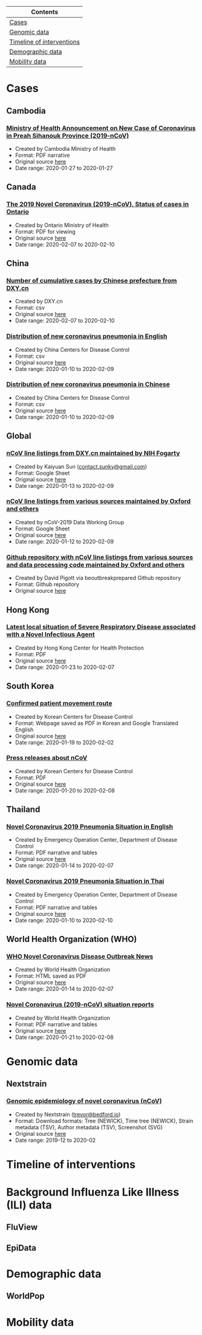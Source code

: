 |Contents|
| ----- |
| [Cases](#cases) |
| [Genomic data](#Genomic) |
| [Timeline of interventions](#interventions) |
| [Demographic data](#ili) |
| [Mobility data](#mobility) |

# <a id="cases"></a> Cases
## Cambodia
### [Ministry of Health Announcement on New Case of Coronavirus in Preah Sihanouk Province (2019-nCoV)](https://github.com/midas-network/2019-ncov/tree/master/data/cases/cambodia/moh_situation_updates) 
* Created by Cambodia Ministry of Health
* Format: PDF narrative
* Original source [here](http://www.cdcmoh.gov.kh/448-1-2019-ncov)
* Date range: 2020-01-27 to 2020-01-27

## Canada
### [The 2019 Novel Coronavirus (2019-nCoV), Status of cases in Ontario](https://github.com/midas-network/2019-ncov/tree/master/data/cases/canada/ontario_situation_updates)
* Created by Ontario Ministry of Health
* Format: PDF for viewing
* Original source [here](https://www.ontario.ca/page/2019-novel-coronavirus-2019-ncov#section-0)
* Date range: 2020-02-07 to 2020-02-10

## China
### [Number of cumulative cases by Chinese prefecture from DXY.cn](https://github.com/midas-network/2019-ncov/tree/master/data/cases/china/cumulative_cases_DXY)
* Created by DXY.cn
* Format: csv
* Original source [here](https://ncov.dxy.cn/ncovh5/view/pneumonia)
* Date range: 2020-02-07 to 2020-02-10

### [Distribution of new coronavirus pneumonia in English](https://github.com/midas-network/2019-ncov/tree/master/data/cases/china/daily_cases_chinacdc_EN)
* Created by China Centers for Disease Control
* Format: csv
* Original source [here](http://2019ncov.chinacdc.cn/2019-nCoV/)
* Date range: 2020-01-10 to 2020-02-09

### [Distribution of new coronavirus pneumonia in Chinese](https://github.com/midas-network/2019-ncov/tree/master/data/cases/china/daily_cases_chinacdc_ZH)
* Created by China Centers for Disease Control
* Format: csv
* Original source [here](http://2019ncov.chinacdc.cn/2019-nCoV/)
* Date range: 2020-01-10 to 2020-02-09

## Global
### [nCoV line listings from DXY.cn maintained by NIH Fogarty](https://github.com/midas-network/2019-ncov/tree/master/cases/global/line_listings_nihfogarty)
* Created by Kaiyuan Sun (contact.sunky@gmail.com)
* Format: Google Sheet
* Original source [here](https://docs.google.com/spreadsheets/d/1jS24DjSPVWa4iuxuD4OAXrE3QeI8c9BC1hSlqr-NMiU/edit#gid=1187587451)
* Date range: 2020-01-13 to 2020-02-09

### [nCoV line listings from various sources maintained by Oxford and others](https://github.com/midas-network/2019-ncov/tree/master/data/cases/global/line_listings_oxford)
* Created by nCoV-2019 Data Working Group
* Format: Google Sheet
* Original source [here](https://docs.google.com/spreadsheets/d/1itaohdPiAeniCXNlntNztZ_oRvjh0HsGuJXUJWET008/edit#gid=0)
* Date range: 2020-01-12 to 2020-02-09

### [Github repository with nCoV line listings from various sources and data processing code maintained by Oxford and others](https://github.com/midas-network/2019-ncov/tree/master/data/cases/global/line_listings_oxford_github) 
* Created by David Pigott via beoutbreakprepared Github repository
* Format: Github repository
* Original source [here](https://github.com/beoutbreakprepared/nCoV2019)

## Hong Kong
### [Latest local situation of Severe Respiratory Disease associated with a Novel Infectious Agent](https://github.com/midas-network/2019-ncov/tree/master/data/cases/hong%20kong/doh_situation_updates)
* Created by Hong Kong Center for Health Protection
* Format: PDF
* Original source [here](https://www.chp.gov.hk/files/pdf/enhanced_sur_pneumonia_wuhan_eng.pdf)
* Date range: 2020-01-23 to 2020-02-07

## South Korea
### [Confirmed patient movement route](https://github.com/midas-network/2019-ncov/tree/master/data/cases/south%20korea/confirmed_cases_movement)
* Created by Korean Centers for Disease Control
* Format: Webpage saved as PDF in Korean and Google Translated English
* Original source [here](http://ncov.mohw.go.kr/bdBoardList.dobrdId=1&brdGubun=12&dataGubun=&ncvContSeq=&contSeq=&board_id=)
* Date range: 2020-01-19 to 2020-02-02

### [Press releases about nCoV](https://github.com/midas-network/2019-ncov/tree/master/data/cases/south%20korea/kcdc_press_releases_en)
* Created by Korean Centers for Disease Control
* Format: PDF
* Original source [here](https://www.cdc.go.kr/board/board.es?mid=a30402000000&bid=0030)
* Date range: 2020-01-20 to 2020-02-08

## Thailand
### [Novel Coronavirus 2019 Pneumonia Situation in English](https://github.com/midas-network/2019-ncov/tree/master/data/cases/thailand/moh_situation_updates)
* Created by Emergency Operation Center, Department of Disease Control
* Format: PDF narrative and tables
* Original source [here](https://ddc.moph.go.th/viralpneumonia/eng/situation.php)
* Date range: 2020-01-14 to 2020-02-07

### [Novel Coronavirus 2019 Pneumonia Situation in Thai](https://github.com/midas-network/2019-ncov/tree/master/data/cases/thailand/moh_situation_updates_TH)
* Created by Emergency Operation Center, Department of Disease Control
* Format: PDF narrative and tables
* Original source [here](https://ddc.moph.go.th/viralpneumonia/eng/situation.php)
* Date range: 2020-01-10 to 2020-02-10

## World Health Organization (WHO)
### [WHO Novel Coronavirus Disease Outbreak News](https://github.com/midas-network/2019-ncov/tree/master/cases/who/disease_outbreak_news)
* Created by World Health Organization
* Format: HTML saved as PDF
* Original source [here](https://www.who.int/csr/don/archive/disease/novel_coronavirus/en/)
* Date range: 2020-01-14 to 2020-02-07

### [Novel Coronavirus (2019-nCoV) situation reports](https://github.com/midas-network/2019-ncov/tree/master/data/cases/who/novel_coronavirus_situation_reports)
* Created by World Health Organization
* Format: PDF narrative and tables
* Original source [here](https://www.who.int/emergencies/diseases/novel-coronavirus-2019/situation-reports)
* Date range: 2020-01-21 to 2020-02-08

# <a id="Genomic"></a> Genomic data
## Nextstrain
### [Genomic epidemiology of novel coronavirus (nCoV)](https://github.com/midas-network/2019-ncov/tree/master/data/sequences/nextstrain)
* Created by Nextstrain (trevor@bedford.io)
* Format: Download formats: Tree (NEWICK), Time tree (NEWICK), Strain metadata (TSV), Author metadata (TSV), Screenshot (SVG)
* Original source [here](https://nextstrain.org/ncov)
* Date range: 2019-12 to 2020-02

# <a id="interventions"></a> Timeline of interventions

# <a id="ili"></a> Background Influenza Like Illness (ILI) data
## FluView
## EpiData

# <a id="demographic"></a> Demographic data
## WorldPop

# <a id="mobility"></a> Mobility data


